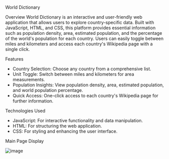 World Dictionary

Overview
World Dictionary is an interactive and user-friendly web application that allows users to explore country-specific data. Built with JavaScript, HTML, and CSS, this platform provides essential information such as population density, area, estimated population, and the percentage of the world's population for each country. Users can easily toggle between miles and kilometers and access each country's Wikipedia page with a single click.

Features
 - Country Selection: Choose any country from a comprehensive list.
 - Unit Toggle: Switch between miles and kilometers for area measurements.
 - Population Insights: View population density, area, estimated population, and world population percentage.
 - Quick Access: One-click access to each country's Wikipedia page for further information.
   
Technologies Used
 - JavaScript: For interactive functionality and data manipulation.
 - HTML: For structuring the web application.
 - CSS: For styling and enhancing the user interface.




Main Page Display 

![image](https://github.com/user-attachments/assets/bd455e8b-878d-499f-9806-1d21ab28bca2)

